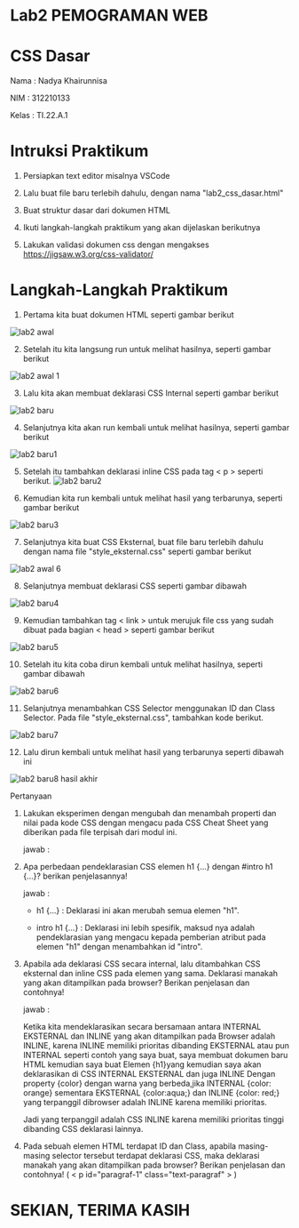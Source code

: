# Lab2 PEMOGRAMAN WEB

# CSS Dasar

Nama    : Nadya Khairunnisa

NIM     : 312210133

Kelas   : TI.22.A.1

# Intruksi Praktikum

1. Persiapkan text editor misalnya VSCode
   
2. Lalu buat file baru terlebih dahulu, dengan nama "lab2_css_dasar.html"

3. Buat struktur dasar dari dokumen HTML

4. Ikuti langkah-langkah praktikum yang akan dijelaskan berikutnya

5. Lakukan validasi dokumen css dengan mengakses https://jigsaw.w3.org/css-validator/    

# Langkah-Langkah Praktikum

1. Pertama kita buat dokumen HTML seperti gambar berikut

![lab2 awal](https://github.com/nadyakhorun/Lab2_CSS_Dasar/assets/115801823/01b2bd0e-44e9-48be-a3ef-299d71c8848e)

2. Setelah itu kita langsung run untuk melihat hasilnya, seperti gambar berikut

![lab2 awal 1](https://github.com/nadyakhorun/Lab2_CSS_Dasar/assets/115801823/5bababb0-19f4-4b01-b500-1a4131e8f080)

3. Lalu kita akan membuat deklarasi CSS Internal seperti gambar berikut

![lab2 baru](https://github.com/nadyakhorun/Lab2_CSS_Dasar/assets/115801823/d6724d1a-b51f-4e9e-bad7-dcc32f60d074)

4. Selanjutnya kita akan run kembali untuk melihat hasilnya, seperti gambar berikut

![lab2 baru1](https://github.com/nadyakhorun/Lab2_CSS_Dasar/assets/115801823/07e63556-3001-423d-8264-f27bebe0a9e8)

5. Setelah itu tambahkan deklarasi inline CSS pada tag < p > seperti berikut.
![lab2 baru2](https://github.com/nadyakhorun/Lab2_CSS_Dasar/assets/115801823/121220f1-03a2-49c8-ab14-ac0354d79dd9)

6. Kemudian kita run kembali untuk melihat hasil yang terbarunya, seperti gambar berikut

![lab2 baru3](https://github.com/nadyakhorun/Lab2_CSS_Dasar/assets/115801823/63185038-c306-4a75-9ad2-361843c0ee7e)

7. Selanjutnya kita buat CSS Eksternal, buat file baru terlebih dahulu dengan nama file "style_eksternal.css" seperti gambar berikut

![lab2 awal 6](https://github.com/nadyakhorun/Lab2_CSS_Dasar/assets/115801823/c7a70099-5580-4a13-8dae-2b521c763935)

8. Selanjutnya membuat deklarasi CSS seperti gambar dibawah

![lab2 baru4](https://github.com/nadyakhorun/Lab2_CSS_Dasar/assets/115801823/6b20e25b-996d-412f-9a10-34aa8bb6661f)

9. Kemudian tambahkan tag < link > untuk merujuk file css yang sudah dibuat pada bagian < head > seperti gambar berikut

![lab2 baru5](https://github.com/nadyakhorun/Lab2_CSS_Dasar/assets/115801823/2a202915-9bcb-43c5-b747-44709bc7ca0e)

10. Setelah itu kita coba dirun kembali untuk melihat hasilnya, seperti gambar dibawah

![lab2 baru6](https://github.com/nadyakhorun/Lab2_CSS_Dasar/assets/115801823/7c62d331-54db-4c0c-ab5c-fbf0a05bbdf9)

11. Selanjutnya menambahkan CSS Selector menggunakan ID dan Class Selector. Pada file "style_eksternal.css",
tambahkan kode berikut.

![lab2 baru7](https://github.com/nadyakhorun/Lab2_CSS_Dasar/assets/115801823/5a86f1fb-24fc-4498-b753-3e9f39db12ac)

12. Lalu dirun kembali untuk melihat hasil yang terbarunya seperti dibawah ini

![lab2 baru8 hasil akhir](https://github.com/nadyakhorun/Lab2_CSS_Dasar/assets/115801823/d31fcaa4-991c-4480-8e63-a57d97845274)

Pertanyaan
1. Lakukan eksperimen dengan mengubah dan menambah properti dan nilai pada kode CSS
dengan mengacu pada CSS Cheat Sheet yang diberikan pada file terpisah dari modul ini.

   jawab :
   
3. Apa perbedaan pendeklarasian CSS elemen h1 {...} dengan #intro h1 {...}? berikan
penjelasannya!

   jawab :

   - h1 {...} : Deklarasi ini akan merubah semua elemen "h1".

   - intro h1 {...} : Deklarasi ini lebih spesifik, maksud nya adalah pendeklarasian yang mengacu kepada 
     pemberian atribut pada elemen "h1" dengan menambahkan id "intro".

4. Apabila ada deklarasi CSS secara internal, lalu ditambahkan CSS eksternal dan inline CSS pada
elemen yang sama. Deklarasi manakah yang akan ditampilkan pada browser? Berikan
penjelasan dan contohnya!

   jawab :

   Ketika kita mendeklarasikan secara bersamaan antara INTERNAL EKSTERNAL dan INLINE yang akan ditampilkan 
   pada Browser adalah INLINE, karena INLINE memiliki prioritas dibanding EKSTERNAL atau pun INTERNAL 
   seperti contoh yang saya buat, saya membuat dokumen baru HTML kemudian saya buat Elemen {h1}yang 
   kemudian saya akan deklarasikan di CSS INTERNAL EKSTERNAL dan juga INLINE Dengan property {color} dengan 
   warna yang berbeda,jika INTERNAL {color: orange} sementara EKSTERNAL {color:aqua;} dan INLINE {color: 
   red;} yang terpanggil dibrowser adalah INLINE karena memiliki prioritas.

   Jadi yang terpanggil adalah CSS INLINE karena memiliki prioritas tinggi dibanding CSS deklarasi lainnya.
   
5. Pada sebuah elemen HTML terdapat ID dan Class, apabila masing-masing selector tersebut
terdapat deklarasi CSS, maka deklarasi manakah yang akan ditampilkan pada browser?
Berikan penjelasan dan contohnya!      (    < p id="paragraf-1" class="text-paragraf" >    )

# SEKIAN, TERIMA KASIH

